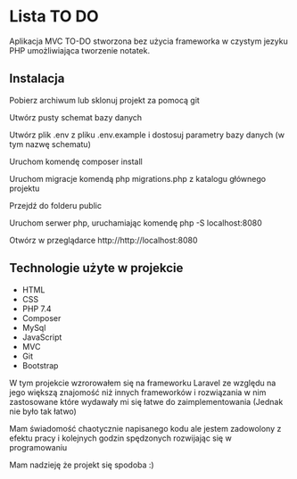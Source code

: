  # Lista TO DO 

Aplikacja MVC TO-DO stworzona bez użycia frameworka w czystym jezyku PHP umożliwiająca tworzenie notatek.


## Instalacja


<p>Pobierz archiwum lub sklonuj projekt za pomocą git</p>
<p>Utwórz pusty schemat bazy danych</p>
<p>Utwórz plik .env z pliku .env.example i dostosuj parametry bazy danych (w tym nazwę schematu)</p>
<p>Uruchom komendę composer install</p>
<p>Uruchom migracje komendą php migrations.php z katalogu głównego projektu</p>
<p>Przejdź do folderu public</p>
<p>Uruchom serwer php, uruchamiając komendę php -S localhost:8080</p>
<p>Otwórz w przeglądarce http://http://localhost:8080</p>
    
## Technologie użyte w projekcie

- HTML
- CSS
- PHP 7.4
- Composer
- MySql
- JavaScript
- MVC
- Git
- Bootstrap

<p>W tym projekcie wzrorowałem się na frameworku Laravel ze względu na jego większą znajomość niż innych frameworków i rozwiązania w nim zastosowane które wydawały mi się łatwe do zaimplementowania (Jednak nie było tak łatwo)</p>
<p>Mam świadomość chaotycznie napisanego kodu ale jestem zadowolony z efektu pracy i kolejnych godzin spędzonych rozwijając się w programowaniu </p>
<p>Mam nadzieję że projekt się spodoba :) </p>
